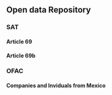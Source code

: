 ## Open data Repository

### SAT
#### Article 69
#### Article 69b

### OFAC
#### Companies and Inviduals from Mexico

